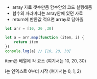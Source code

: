 - array 자료 갯수만큼 함수안의 코드 실행해줌
- 함수의 파라미터는 array안에 있던 자료
- return에 반환값 적으면 array로 담아줌

``` js
let arr = [10, 20 ,30]

let a = arr.map(function (item, i) {
    return item
})
console.log(a) // [10, 20, 30]
```
item은 배열에 각 요소 (여기서는 10, 20, 30)

i는 인덱스로 0부터 시작 (여기서는 0, 1, 2)

